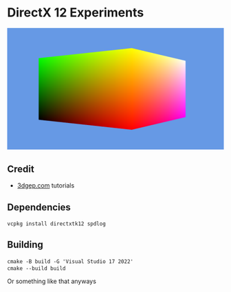 # DirectX 12 Experiments

![banner img](banner.png)

## Credit
- [3dgep.com](https://www.3dgep.com/learning-directx-12-1/) tutorials

## Dependencies
```
vcpkg install directxtk12 spdlog
```

## Building
```
cmake -B build -G 'Visual Studio 17 2022'
cmake --build build
```
Or something like that anyways